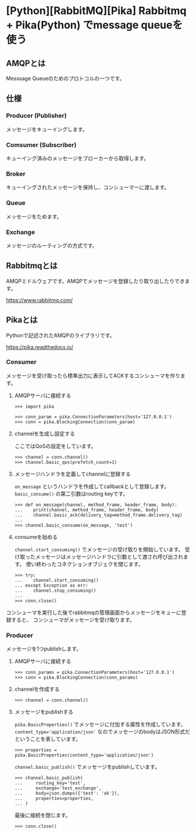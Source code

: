 # [Python][RabbitMQ][Pika] Rabbitmq + Pika(Python) でmessage queueを使う

## AMQPとは

Messsage Queueのためのプロトコルの一つです。

## 仕様

### Producer (Publisher)

メッセージをキューイングします。

### Comsumer (Subscriber)

キューイング済みのメッセージをブローカーから取得します。

### Broker

キューイングされたメッセージを保持し、コンシューマーに渡します。

### Queue

メッセージをためます。

### Exchange

メッセージのルーティングの方式です。

## Rabbitmqとは

AMQPミドルウェアです。AMQPでメッセージを登録したり取り出したりできます。

https://www.rabbitmq.com/

## Pikaとは

Pythonで記述されたAMQPのライブラリです。

https://pika.readthedocs.io/

### Consumer

メッセージを受け取ったら標準出力に表示してACKするコンシューマを作ります。

1. AMQPサーバに接続する

   ```
   >>> import pika

   >>> conn_param = pika.ConnectionParameters(host='127.0.0.1')
   >>> conn = pika.BlockingConnection(conn_param)
   ```

2. channelを生成し設定する

   ここではQoSの設定をしています。

   ```
   >>> channel = conn.channel()
   >>> channel.basic_qos(prefetch_count=1)

   ```

3. メッセージハンドラを定義してchannelに登録する

   `on_message` というハンドラを作成してcallbackとして登録します。
   `basic_consume()` の第二引数はrouting keyです。

   ```
   >>> def on_message(channel, method_frame, header_frame, body):
   ...    print(channel, method_frame, header_frame, body)
   ...    channel.basic_ack(delivery_tag=method_frame.delivery_tag)
   ...
   >>> channel.basic_consume(on_message, 'test')
   ```

4. consumeを始める

   `channel.start_consuming()` でメッセージの受け取りを開始しています。
   受け取ったメッセージはメッセージハンドラに引数として渡され呼び出されます。
   使い終わったコネクションオブジェクを閉じます。

   ```
   >>> try:
   ...    channel.start_consuming()
   ... except Exception as err:
   ...    channel.stop_consuming()
   ...
   >>> conn.close()
   ```

コンシューマを実行した後でrabbitmqの管理画面からメッセージをキューに登録すると、
コンシューマがメッセージを受け取ります。

### Producer

メッセージを1つpublishします。

1. AMQPサーバに接続する

   ```
   >>> conn_params = pika.ConnectionParameters(host='127.0.0.1')
   >>> conn = pika.BlockingConnection(conn_params)
   ```

2. channelを作成する

   ```
   >>> channel = conn.channel()
   ```

3. メッセージをpublishする

   `pika.BasicProperties()` でメッセージに付加する属性を作成しています。
   `content_type='application/json'` なのでメッセージのbodyはJSON形式だということを表しています。

   ```
   >>> properties = pika.BasicProperties(content_type='application/json')
   ```

   `channel.basic_publish()` でメッセージをpublishしています。

   ```
   >>> channel.basic_publish(
   ...     routing_key='test',
   ...     exchange='test_exchange',
   ...     body=json.dumps({'test': 'ok'}),
   ...     properties=properties,
   ... )

   ```

   最後に接続を閉じます。

   ```
   >>> conn.close()
   ```
